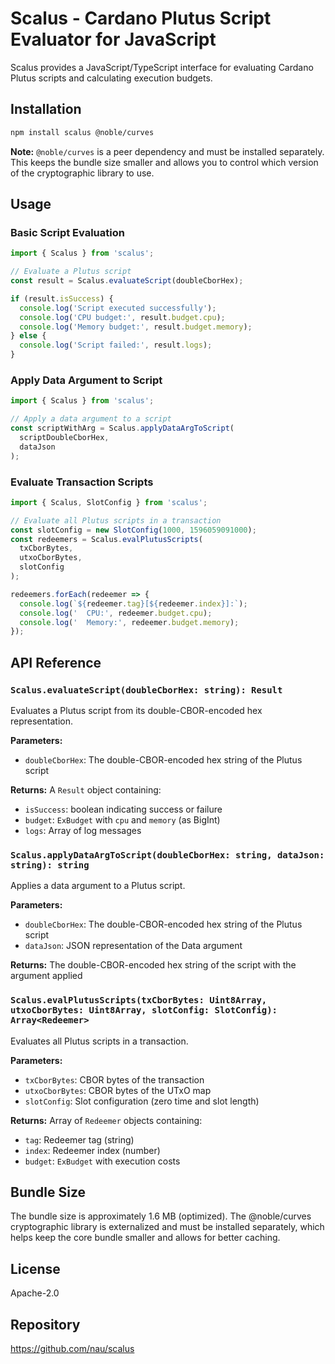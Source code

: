 # Scalus - Cardano Plutus Script Evaluator for JavaScript

Scalus provides a JavaScript/TypeScript interface for evaluating Cardano Plutus scripts and calculating execution budgets.

## Installation

```bash
npm install scalus @noble/curves
```

**Note:** `@noble/curves` is a peer dependency and must be installed separately. This keeps the bundle size smaller and allows you to control which version of the cryptographic library to use.

## Usage

### Basic Script Evaluation

```typescript
import { Scalus } from 'scalus';

// Evaluate a Plutus script
const result = Scalus.evaluateScript(doubleCborHex);

if (result.isSuccess) {
  console.log('Script executed successfully');
  console.log('CPU budget:', result.budget.cpu);
  console.log('Memory budget:', result.budget.memory);
} else {
  console.log('Script failed:', result.logs);
}
```

### Apply Data Argument to Script

```typescript
import { Scalus } from 'scalus';

// Apply a data argument to a script
const scriptWithArg = Scalus.applyDataArgToScript(
  scriptDoubleCborHex,
  dataJson
);
```

### Evaluate Transaction Scripts

```typescript
import { Scalus, SlotConfig } from 'scalus';

// Evaluate all Plutus scripts in a transaction
const slotConfig = new SlotConfig(1000, 1596059091000);
const redeemers = Scalus.evalPlutusScripts(
  txCborBytes,
  utxoCborBytes,
  slotConfig
);

redeemers.forEach(redeemer => {
  console.log(`${redeemer.tag}[${redeemer.index}]:`);
  console.log('  CPU:', redeemer.budget.cpu);
  console.log('  Memory:', redeemer.budget.memory);
});
```

## API Reference

### `Scalus.evaluateScript(doubleCborHex: string): Result`

Evaluates a Plutus script from its double-CBOR-encoded hex representation.

**Parameters:**
- `doubleCborHex`: The double-CBOR-encoded hex string of the Plutus script

**Returns:** A `Result` object containing:
- `isSuccess`: boolean indicating success or failure
- `budget`: `ExBudget` with `cpu` and `memory` (as BigInt)
- `logs`: Array of log messages

### `Scalus.applyDataArgToScript(doubleCborHex: string, dataJson: string): string`

Applies a data argument to a Plutus script.

**Parameters:**
- `doubleCborHex`: The double-CBOR-encoded hex string of the Plutus script
- `dataJson`: JSON representation of the Data argument

**Returns:** The double-CBOR-encoded hex string of the script with the argument applied

### `Scalus.evalPlutusScripts(txCborBytes: Uint8Array, utxoCborBytes: Uint8Array, slotConfig: SlotConfig): Array<Redeemer>`

Evaluates all Plutus scripts in a transaction.

**Parameters:**
- `txCborBytes`: CBOR bytes of the transaction
- `utxoCborBytes`: CBOR bytes of the UTxO map
- `slotConfig`: Slot configuration (zero time and slot length)

**Returns:** Array of `Redeemer` objects containing:
- `tag`: Redeemer tag (string)
- `index`: Redeemer index (number)
- `budget`: `ExBudget` with execution costs

## Bundle Size

The bundle size is approximately 1.6 MB (optimized). The @noble/curves cryptographic library is externalized and must be installed separately, which helps keep the core bundle smaller and allows for better caching.

## License

Apache-2.0

## Repository

https://github.com/nau/scalus
